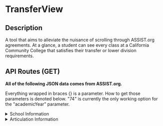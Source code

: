 # TransferView

## Description

A tool that aims to alleviate the nuisance of scrolling through ASSIST.org agreements. At a glance, a student can see every class at a California Community College that satisfies their transfer or lower division requirements.

## API Routes (GET)

**All of the following JSON data comes from ASSIST.org.**

Everything wrapped in braces {} is a parameter. How to get those parameters is denoted below. "74" is currently the only working option for the "academicYear" parameter.

<details>
   
   <summary>School Information</summary>
   
   1. https://classglance.onrender.com/schools/community-colleges

      Sends the list of California Community Colleges available in the ASSIST.org API. The "id" property can be used for "sendingId" parameters. 

   2. https://classglance.onrender.com/schools/four-years

      Sends the list of UC / CSU institutions available in the ASSIST.org API. The "id" property can be used for "receivingId" parameters.

   3. https://classglance.onrender.com/schools/major-data/{receivingId}/{sendingId}/{academicYear}

      Sends a list of all available majors with transferable coursework from a UC / CSU. The "key" property can be used for "key" parameters. 

   4. https://classglance.onrender.com/schools/{academicYear}/{sendingId}/{receivingId}/{key}/lower-divs

      Creates a list of all lower division classes available for a certain major in the ASSIST.org API.
   
</details>

<details>
   
   <summary>Articulation Information</summary>
   
   1. https://classglance.onrender.com/articulations/{academicYear}/{sendingId}/{receivingId}/{key}/raw

      Test route. Allows one to see raw JSON data from an ASSIST.org agreement.

   2. https://classglance.onrender.com/articulations/{academicYear}/{sendingId}/{receivingId}/{key}

      Creates a list of courses from the given California Community College that transfer to the given UC / CSU institution. Series of courses will be a feature relatively soon.
   
</details>

